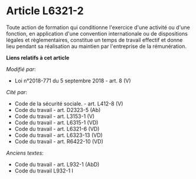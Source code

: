 # Article L6321-2

Toute action de formation qui conditionne l'exercice d'une activité ou d'une fonction, en application d'une convention
internationale ou de dispositions légales et règlementaires, constitue un temps de travail effectif et donne lieu pendant sa
réalisation au maintien par l'entreprise de la rémunération.

**Liens relatifs à cet article**

_Modifié par_:

  - Loi n°2018-771 du 5 septembre 2018 - art. 8 (V)

_Cité par_:

  - Code de la sécurité sociale. - art. L412-8 (V)
  - Code du travail - art. D2323-5 (Ab)
  - Code du travail - art. L3153-1 (V)
  - Code du travail - art. L6315-1 (VD)
  - Code du travail - art. L6321-6 (VD)
  - Code du travail - art. L6323-13 (VD)
  - Code du travail - art. R6422-10 (VD)

_Anciens textes_:

  - Code du travail - art. L932-1 (AbD)
  - Code du travail L932-1 I
